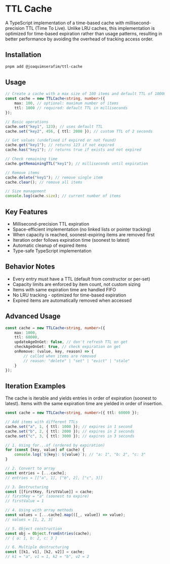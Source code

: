 # TTL Cache

A TypeScript implementation of a time-based cache with millisecond-precision TTL (Time To Live). Unlike LRU caches, this implementation is optimized for time-based expiration rather than usage patterns, resulting in better performance by avoiding the overhead of tracking access order.

## Installation

```bash
pnpm add @joaquimserafim/ttl-cache
```

## Usage

```typescript
// Create a cache with a max size of 100 items and default TTL of 1000ms
const cache = new TTLCache<string, number>({
	max: 100, // optional: maximum number of items
	ttl: 1000 // required: default TTL in milliseconds
});

// Basic operations
cache.set("key1", 123); // uses default TTL
cache.set("key2", 456, { ttl: 2000 }); // custom TTL of 2 seconds

// Get values (undefined if expired or not found)
cache.get("key1"); // returns 123 if not expired
cache.has("key1"); // returns true if exists and not expired

// Check remaining time
cache.getRemainingTTL("key1"); // milliseconds until expiration

// Remove items
cache.delete("key1"); // remove single item
cache.clear(); // remove all items

// Size management
console.log(cache.size); // current number of items
```

## Key Features

- Millisecond-precision TTL expiration
- Space-efficient implementation (no linked lists or pointer tracking)
- When capacity is reached, soonest-expiring items are removed first
- Iteration order follows expiration time (soonest to latest)
- Automatic cleanup of expired items
- Type-safe TypeScript implementation

## Behavior Notes

- Every entry must have a TTL (default from constructor or per-set)
- Capacity limits are enforced by item count, not custom sizing
- Items with same expiration time are handled FIFO
- No LRU tracking - optimized for time-based expiration
- Expired items are automatically removed when accessed

## Advanced Usage

```typescript
const cache = new TTLCache<string, number>({
	max: 1000,
	ttl: 60000,
	updateAgeOnGet: false, // don't refresh TTL on get
	checkAgeOnGet: true, // check expiration on get
	onRemove: (value, key, reason) => {
		// called when items are removed
		// reason: "delete" | "set" | "evict" | "stale"
	}
});
```

## Iteration Examples

The cache is iterable and yields entries in order of expiration (soonest to latest). Items with the same expiration time are yielded in order of insertion.

```typescript
const cache = new TTLCache<string, number>({ ttl: 60000 });

// Add items with different TTLs
cache.set("a", 1, { ttl: 1000 }); // expires in 1 second
cache.set("b", 2, { ttl: 2000 }); // expires in 2 seconds
cache.set("c", 3, { ttl: 3000 }); // expires in 3 seconds

// 1. Using for...of (ordered by expiration)
for (const [key, value] of cache) {
	console.log(`${key}: ${value}`); // "a: 1", "b: 2", "c: 3"
}

// 2. Convert to array
const entries = [...cache];
// entries = [["a", 1], ["b", 2], ["c", 3]]

// 3. Destructuring
const [[firstKey, firstValue]] = cache;
// firstKey = "a" (soonest to expire)
// firstValue = 1

// 4. Using with array methods
const values = [...cache].map(([_, value]) => value);
// values = [1, 2, 3]

// 5. Object construction
const obj = Object.fromEntries(cache);
// { a: 1, b: 2, c: 3 }

// 6. Multiple destructuring
const [[k1, v1], [k2, v2]] = cache;
// k1 = "a", v1 = 1, k2 = "b", v2 = 2
```
